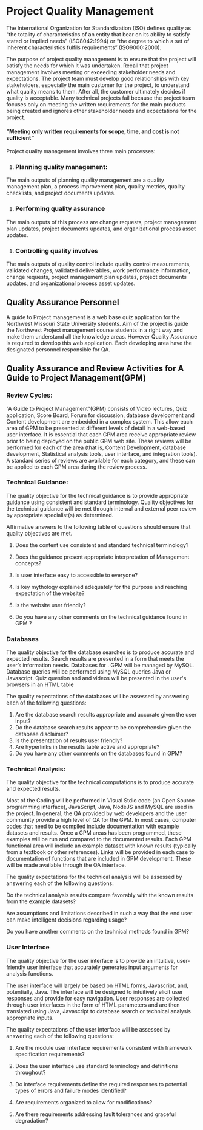 # Project Quality Management

<p>The International Organization for Standardization (ISO) defines quality as “the totality of characteristics of an entity that bear on its ability to satisfy stated or implied needs” (ISO8042:1994) or “the degree to which a set of inherent characteristics fulfils requirements” (ISO9000:2000).</p>

<p>The purpose of project quality management is to ensure that the project will satisfy the needs for which it was undertaken. Recall that project management involves meeting or exceeding stakeholder needs and expectations. The project team must develop good relationships with key stakeholders, especially the main customer for the project, to understand what quality means to them. After all, the customer ultimately decides if quality is acceptable. Many technical projects fail because the project team focuses only on meeting the written requirements for the main products being created and ignores other stakeholder needs and expectations for the project.</p>

<h4>  “Meeting only written requirements for scope, time, and cost is not sufficient”</h4>

<p>Project quality management involves three main processes:</p>

1. <h3>Planning quality management: </h3>


The main outputs of planning quality management are a quality management plan, a process improvement plan, quality metrics, quality checklists, and project documents updates.

1. <h3>Performing quality assurance</h3>


The main outputs of this process are change requests, project management plan updates, project documents updates, and organizational process asset updates.

1.  <h3>Controlling quality involves</h3>


<p> The main outputs of quality control include quality control measurements, validated changes, validated deliverables, work performance information, change requests, project management
plan updates, project documents updates, and organizational process asset updates.</p>

<h2>Quality Assurance Personnel</h2>

<p>A guide to Project management is a web base quiz application for the Northwest Missouri State University students. Aim of the project is guide the Northwest Project management course students in a right way and make them understand all the knowledge areas. However Quality Assurance is required to develop this web application. Each developing area have the designated personnel responsible for QA.</p>

<h2>Quality Assurance and Review Activities for A Guide to Project Management(GPM)</h2>

<h3>Review Cycles:</h3>

<p>“A Guide to Project Management”(GPM) consists of Video lectures, Quiz application,  Score Board, Forum for discussion, database development and Content development  are embedded in a complex system. This allow each area of GPM to be presented at different levels of detail in a web-based user interface. It is essential that each GPM area receive appropriate review prior to being deployed on the public GPM web site. These reviews will be performed for each of the area (that is, Content Development, database development, Statistical analysis tools, user interface, and integration tools). A standard series of reviews are available for each category, and these can be applied to each GPM area during the review process.</p>

<h3>Technical Guidance:</h3>

<p>The quality objective for the technical guidance is to provide appropriate guidance using consistent and standard terminology. Quality objectives for the technical guidance will be met through internal and external peer review by appropriate specialist(s) as determined.</p>

<p>Affirmative answers to the following table of questions should ensure that quality objectives are met.</p>

1.  Does the content use consistent and standard technical terminology?

1.  Does the guidance present appropriate interpretation of Management concepts?

1.  Is user interface easy to accessible to everyone?

1.  Is key mythology explained adequately for the purpose and reaching expectation of the website?

1.  Is the website user friendly?

1.  Do you have any other comments on the technical guidance found in GPM ?

<h3>Databases</h3>

<p>The quality objective for the database searches is to produce accurate and expected results. Search results are presented in a form that meets the user’s information needs. Databases for . GPM will be managed by MySQL. Database queries will be performed using MySQL queries Java or Javascript. Quiz question and and videos will be presented in the user's browsers in an HTML table</p>

<p>The quality expectations of the databases will be assessed by answering each of the following questions:</p>

1.  Are the database search results appropriate and accurate given the user input?
1.  Do the database search results appear to be comprehensive given the database disclaimer?
1.  Is the presentation of results user friendly?
1.  Are hyperlinks in the results table active and appropriate?
1.  Do you have any other comments on the databases found in GPM?

<h3>Technical Analysis:</h3>

<p>The quality objective for the technical computations is to produce accurate and expected results.</p>

<p>Most of the Coding will be performed in Visual Stdio code (an Open Source programming interface),  JavaScript, Java, NodeJS and MySQL are used in the project. In general, the QA provided by web developers and the user community provide a high level of QA for the GPM. In most cases, computer codes that need to be compiled include documentation with example datasets and results. Once a GPM areas has been programmed, these examples will be run and compared to the documented results. Each GPM functional area will include an example dataset with known results (typically from a textbook or other references). Links will be provided in each case to documentation of functions that are  included in GPM development. These will be made available through the QA interface. </p>

<p>The quality expectations for the technical analysis will be assessed by answering each of the
following questions:</p>

<p>Do the technical analysis results compare favorably with the known results from the example datasets?</p>

<p>Are assumptions and limitations described in such a way that the end user can make intelligent decisions regarding usage?</p>

<p>Do you have another comments on the technical methods found in GPM?</p>

<h3>User Interface</h3>

<p>The quality objective for the user interface is to provide an intuitive, user-friendly user interface that accurately generates input arguments for analysis functions. </p>

<p>The user interface will largely be based on HTML forms, Javascript, and, potentially, Java. The interface will be designed to intuitively elicit user responses and provide for easy navigation. User responses are collected through user interfaces in the form of HTML parameters and are then translated using Java, Javascript to database search or technical analysis appropriate inputs.</p>

<p>The quality expectations of the user interface will be assessed by answering each of the
following questions:</p>

1.	Are the module user interface requirements consistent with framework specification requirements?

1.	Does the user interface use standard terminology and definitions throughout?

1.	Do interface requirements define the required responses to potential types of errors and failure modes identified?

1.	Are requirements organized to allow for modifications?

1.	Are there requirements addressing fault tolerances and graceful degradation?







